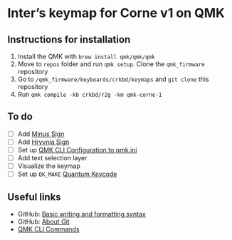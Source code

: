 # Inter’s keymap for Corne v1 on QMK

## Instructions for installation
1. Install the QMK with `brew install qmk/qmk/qmk`
2. Move to `repos` folder and run `qmk setup`. Clone the `qmk_firmware` repository
3. Go to `/qmk_firmware/keyboards/crkbd/keymaps` and `git clone` this repository
4. Run `qmk compile -kb crkbd/r2g -km qmk-corne-1`

## To do
- [ ] Add [Minus Sign](https://www.compart.com/en/unicode/U+2212)
- [ ] Add [Hryvnia Sign](https://www.compart.com/en/unicode/U+20B4)
- [ ] Set up [QMK CLI Configuration to qmk.ini](https://github.com/qmk/qmk_firmware/blob/master/docs/cli_configuration.md)
- [ ] Add text selection layer
- [ ] Visualize the keymap
- [ ] Set up `QK_MAKE` [Quantum Keycode](https://github.com/qmk/qmk_firmware/blob/master/docs/quantum_keycodes.md)

## Useful links
- GitHub: [Basic writing and formatting syntax](https://docs.github.com/en/get-started/writing-on-github/getting-started-with-writing-and-formatting-on-github/basic-writing-and-formatting-syntax)
- GitHub: [About Git](https://docs.github.com/en/get-started/using-git/about-git)
- [QMK CLI Commands](https://github.com/qmk/qmk_firmware/blob/master/docs/cli_commands.md)
